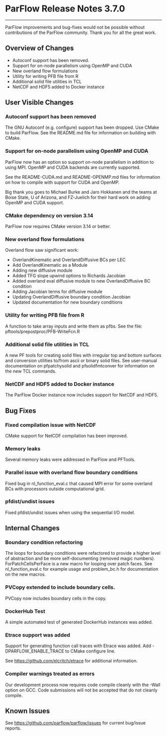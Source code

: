 # ParFlow Release Notes 3.7.0
---

ParFlow improvements and bug-fixes would not be possible without
contributions of the ParFlow community.  Thank you for all the great
work.

## Overview of Changes

* Autoconf support has been removed.
* Support for on-node parallelism using OpenMP and CUDA
* New overland flow formulations
* Utility for writing PFB file from R
* Additional solid file utilities in TCL
* NetCDF and HDF5 added to Docker instance

## User Visible Changes

### Autoconf support has been removed

The GNU Autoconf (e.g. configure) support has been dropped.  Use CMake
to build ParFlow.  See the README.md file for information on building
with CMake.

### Support for on-node parallelism using OpenMP and CUDA

ParFlow now has an option so support on-node parallelism in addition to
using MPI.   OpenMP and CUDA backends are currently supported.

See the README-CUDA.md and README-OPENMP.md files for information on
how to compile with support for CUDA and OpenMP.

Big thank you goes to Michael Burke and Jaro Hokkanen and the teams at
Boise State, U of Arizona, and FZ-Juelich for their hard work on
adding OpenMP and CUDA support.

### CMake dependency on version 3.14

ParFlow now requires CMake version 3.14 or better.

###  New overland flow formulations

Overland flow saw significant work:

* OverlandKinematic and OverlandDiffusive BCs per LEC
* Add OverlandKinematic as a Module
* Adding new diffusive module
* Added TFG slope upwind options to Richards Jacobian
* Added overland eval diffusive module to new OverlandDiffusive BC condition
* Adding Jacobian terms for diffusive module
* Updating OverlandDiffusive boundary condition Jacobian
* Updated documentation for new boundary conditions

### Utility for writing PFB file from R

A function to take array inputs and write them as pfbs.  See the file:
pftools/prepostproc/PFB-WriteFcn.R

### Additional solid file utilities in TCL

A new PF tools for creating solid files with irregular top and bottom
surfaces and conversion utilities to/from ascii or binary solid
files. See user-manual documentation on pfpatchysolid and
pfsolidfmtconver for information on the new TCL commands.

### NetCDF and HDF5 added to Docker instance

The ParFlow Docker instance now includes support for NetCDF and HDF5.

## Bug Fixes

### Fixed compilation issue with NetCDF

CMake support for NetCDF compilation has been improved.

### Memory leaks

Several memory leaks were addressed in ParFlow and PFTools.

### Parallel issue with overland flow boundary conditions

Fixed bug in nl_function_eval.c that caused MPI error for some
overland BCs with processors outside computational grid.

### pfdist/undist issues
 
Fixed pfdist/undist issues when using the sequential I/O model.

## Internal Changes

### Boundary condition refactoring

The loops for boundary conditions were refactored to provide a higher
level of abstraction and be more self-documenting (removed magic
numbers).  ForPatchCellsPerFace is a new macro for looping over patch
faces.  See nl_function_eval.c for example usage and problem_bc.h for
documentation on the new macros.

### PVCopy extended to include boundary cells.

PVCopy now includes boundary cells in the copy.

### DockerHub Test

A simple automated test of generated DockerHub instances was added.

### Etrace support was added

Support for generating function call traces with Etrace was added.  Add
-DPARFLOW_ENABLE_TRACE to CMake configure line.

See https://github.com/elcritch/etrace for additional information.

### Compiler warnings treated as errors

Our development process now requires code compile cleanly with the
-Wall option on GCC.  Code submissions will not be accepted that do
not cleanly compile. 

## Known Issues

See https://github.com/parflow/parflow/issues for current bug/issue reports.


